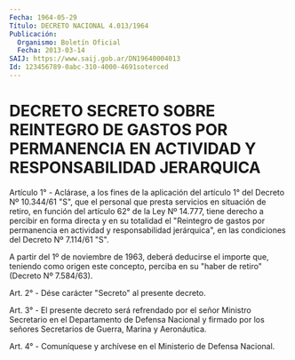 ```yaml
---
Fecha: 1964-05-29
Título: DECRETO NACIONAL 4.013/1964
Publicación:
  Organismo: Boletín Oficial
  Fecha: 2013-03-14
SAIJ: https://www.saij.gob.ar/DN19640004013
Id: 123456789-0abc-310-4000-4691soterced
---
```

# DECRETO SECRETO SOBRE REINTEGRO DE GASTOS POR PERMANENCIA EN ACTIVIDAD Y RESPONSABILIDAD JERARQUICA

<a id="1"></a>
Artículo 1° - Aclárase, a los fines de la aplicación del artículo 1° del Decreto Nº 10.344/61 "S", que el personal que presta servicios en situación de retiro, en función del artículo 62° de la  Ley Nº 14.777, tiene derecho a percibir en forma directa y en su totalidad el "Reintegro de gastos por permanencia en actividad y responsabilidad jerárquica", en las condiciones del Decreto Nº 7.114/61 "S".

A partir del 1º de noviembre de 1963, deberá deducirse el importe que, teniendo como origen este concepto, perciba en su "haber de retiro" (Decreto Nº 7.584/63).

<a id="2"></a>
Art. 2° - Dése carácter "Secreto" al presente decreto.

<a id="3"></a>
Art. 3° - El presente decreto será refrendado por el señor Ministro Secretario en el Departamento de Defensa Nacional y firmado por los señores Secretarios de Guerra, Marina y Aeronáutica.

<a id="4"></a>
Art. 4° - Comuníquese y archívese en el Ministerio de Defensa Nacional.